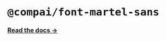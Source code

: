 # `@compai/font-martel-sans`

[**Read the docs &rarr;**](https://components.ai/docs/typefaces/martel-sans)
